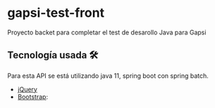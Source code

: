 # gapsi-test-front

Proyecto backet para completar el test de desarollo Java para Gapsi

## Tecnología usada 🛠️

Para esta API se está utilizando java 11, spring boot con spring batch.

* [jQuery](https://jquery.com/)
* [Bootstrap](https://getbootstrap.com/):
